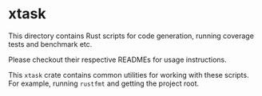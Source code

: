 # xtask

This directory contains Rust scripts for code generation, running coverage tests
and benchmark etc.

Please checkout their respective READMEs for usage instructions.

This `xtask` crate contains common utilities for working with these scripts. For
example, running `rustfmt` and getting the project root.
